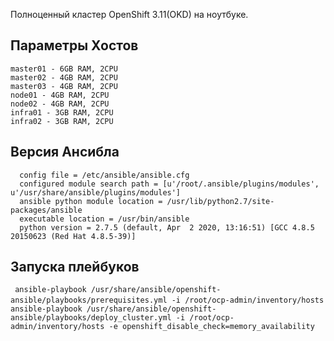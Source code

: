 Полноценный кластер OpenShift 3.11(OKD) на ноутбуке.

Параметры Хостов
-----------------------------------------------------------------------------------
```lb - 2.5GB RAM, 2CPU |Ansible|HAProxy LB|OKD Playbooks
master01 - 6GB RAM, 2CPU
master02 - 4GB RAM, 2CPU
master03 - 4GB RAM, 2CPU
node01 - 4GB RAM, 2CPU
node02 - 4GB RAM, 2CPU
infra01 - 3GB RAM, 2CPU
infra02 - 3GB RAM, 2CPU
```


Версия Ансибла
------------------------------------------------------------------------------------
```ansible 2.9.10
  config file = /etc/ansible/ansible.cfg
  configured module search path = [u'/root/.ansible/plugins/modules', u'/usr/share/ansible/plugins/modules']
  ansible python module location = /usr/lib/python2.7/site-packages/ansible
  executable location = /usr/bin/ansible
  python version = 2.7.5 (default, Apr  2 2020, 13:16:51) [GCC 4.8.5 20150623 (Red Hat 4.8.5-39)]
```

Запуска плейбуков
------------------------------------------------------------------------------------  
``` ansible-playbook /usr/share/ansible/openshift-ansible/playbooks/prerequisites.yml -i /root/ocp-admin/inventory/hosts```
``` ansible-playbook /usr/share/ansible/openshift-ansible/playbooks/deploy_cluster.yml -i /root/ocp-admin/inventory/hosts -e openshift_disable_check=memory_availability```
